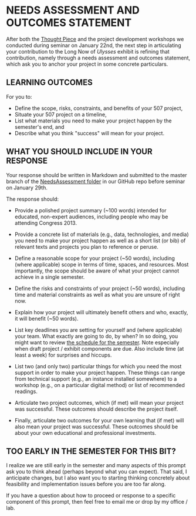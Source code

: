 # NEEDS ASSESSMENT AND OUTCOMES STATEMENT 

After both the [Thought Piece](https://github.com/uvicmakerlab/LongNowOfUlysses/blob/master/English507/ThoughtPiece/thoughtPiecePrompt.md) and the project development workshops we conducted during seminar on January 22nd, the next step in articulating your contribution to the Long Now of *Ulysses* exhibit is refining that contribution, namely through a needs assessment and outcomes statement, which ask you to anchor your project in some concrete particulars.  

## LEARNING OUTCOMES  

For you to: 

* Define the scope, risks, constraints, and benefits of your 507 project, 
* Situate your 507 project on a timeline, 
* List what materials you need to make your project happen by the semester's end, and 
* Describe what you think "success" will mean for your project.   

## WHAT YOU SHOULD INCLUDE IN YOUR RESPONSE 

Your response should be written in Markdown and submitted to the master branch of the [NeedsAssessment folder](https://github.com/uvicmakerlab/LongNowOfUlysses/tree/master/English507/NeedsAssessment) in our GitHub repo before seminar on January 29th.   

The response should: 

* Provide a polished project summary (~100 words) intended for educated, non-expert audiences, including people who may be attending Congress 2013.  

* Provide a concrete list of materials (e.g., data, technologies, and media) you need to make your project happen as well as a short list (or bib) of relevant texts and projects you plan to reference or peruse.   

* Define a reasonable scope for your project (~50 words), including (where applicable) scope in terms of time, spaces, and resources. Most importantly, the scope should be aware of what your project cannot achieve in a single semester.  

* Define the risks and constraints of your project (~50 words), including time and material constraints as well as what you are unsure of right now.  

* Explain how your project will ultimately benefit others and who, exactly, it will benefit (~50 words).  

* List key deadlines you are setting for yourself and (where applicable) your team. What exactly are going to do, by when? In so doing, you might want to review [the schedule for the semester](https://github.com/uvicmakerlab/LongNowOfUlysses/blob/master/English507/schedule.md). Note especially when draft project / exhibit components are due. Also include time (at least a week) for surprises and hiccups.  

* List two (and only two) particular things for which you need the most support in order to make your project happen. These things can range from technical support (e.g., an instance installed somewhere) to a workshop (e.g., on a particular digital method) or list of recommended readings.  

* Articulate two project outcomes, which (if met) will mean your project was successful. These outcomes should describe the project itself.  

* Finally, articulate two outcomes for your own learning that (if met) will also mean your project was successful. These outcomes should be about your own educational and professional investments. 

## TOO EARLY IN THE SEMESTER FOR THIS BIT? 

I realize we are still early in the semester and many aspects of this prompt ask you to think ahead (perhaps beyond what you can expect). That said, I anticipate changes, but I also want you to starting thinking concretely about feasibility and implementation issues before you are too far along.  

If you have a question about how to proceed or response to a specific component of this prompt, then feel free to email me or drop by my office / lab. 

 
